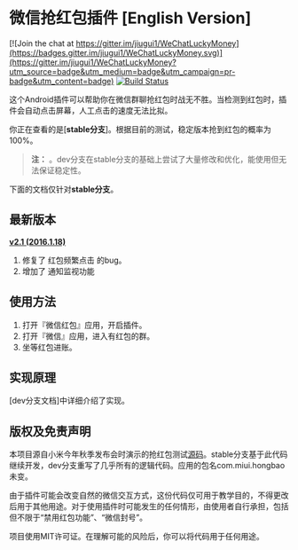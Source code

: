 # 微信抢红包插件 [English Version]

[![Join the chat at https://gitter.im/jiugui1/WeChatLuckyMoney](https://badges.gitter.im/jiugui1/WeChatLuckyMoney.svg)](https://gitter.im/jiugui1/WeChatLuckyMoney?utm_source=badge&utm_medium=badge&utm_campaign=pr-badge&utm_content=badge)
[![Build Status](https://travis-ci.org/jiugui1/WeChatLuckyMoney.svg?branch=stable)](https://travis-ci.org/jiugui1/WeChatLuckyMoney)

这个Android插件可以帮助你在微信群聊抢红包时战无不胜。当检测到红包时，插件会自动点击屏幕，人工点击的速度无法比拟。

你正在查看的是[**stable分支**]。根据目前的测试，稳定版本抢到红包的概率为100%。

> **注：** 。dev分支在stable分支的基础上尝试了大量修改和优化，能使用但无法保证稳定性。

下面的文档仅针对**stable分支**。

## 最新版本

[**v2.1 (2016.1.18)**](v2.1)

1. 修复了 红包频繁点击 的bug。
2. 增加了 通知监视功能

## 使用方法

1. 打开『微信红包』应用，开启插件。
2. 打开『微信』应用，进入有红包的群。
3. 坐等红包进账。

## 实现原理

[dev分支文档]中详细介绍了实现。

## **版权及免责声明**

本项目源自小米今年秋季发布会时演示的抢红包测试[源码](https://github.com/XiaoMi/LuckyMoneyTool)。stable分支基于此代码继续开发，dev分支重写了几乎所有的逻辑代码。应用的包名com.miui.hongbao未变。

由于插件可能会改变自然的微信交互方式，这份代码仅可用于教学目的，不得更改后用于其他用途。对于使用插件时可能发生的任何情形，由使用者自行承担，包括但不限于“禁用红包功能”、“微信封号”。

项目使用MIT许可证。在理解可能的风险后，你可以将代码用于任何用途。
